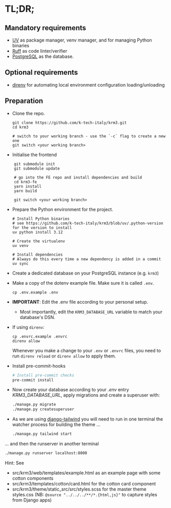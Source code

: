 # TL;DR;

## Mandatory requirements

- [UV](https://docs.astral.sh/uv/getting-started/installation/) as package manager, venv manager, and for managing Python binaries
- [Ruff](https://docs.astral.sh/ruff/installation/) as code linter/verifier
- [PostgreSQL](https://postgresql.org) as the database.

## Optional requirements

- [direnv](https://direnv.net/docs/installation.html) for automating local environment configuration loading/unloading

## Preparation

* Clone the repo.

    ```shell
    git clone https://github.com/k-tech-italy/krm3.git
    cd krm3

    # switch to your working branch - use the `-c` flag to create a new one
    git switch <your working branch>
    ```
* Initialise the frontend

```shell
    git submodule init
    git submodule update
    
    # go into the FE repo and install dependencies and build
    cd krm3-fe
    yarn install
    yarn build
    
    git switch <your working branch>
  ```

* Prepare the Python environment for the project.

    ```shell
    # Install Python binaries
    # see https://github.com/k-tech-italy/krm3/blob/uv/.python-version for the version to install
    uv python install 3.12

    # Create the virtualenv
    uv venv

    # Install dependencies
    # Always do this every time a new dependency is added in a commit
    uv sync
    ```

* Create a dedicated database on your PostgreSQL instance (e.g. `krm3`)

* Make a copy of the dotenv example file. Make sure it is called `.env`.

    ```shell
    cp .env.example .env
    ```

* **IMPORTANT**: Edit the .env file according to your personal setup.
  * Most importantly, edit the `KRM3_DATABASE_URL` variable to match your database's DSN.

* If using `direnv`:
    ```shell
    cp .envrc.example .envrc
    direnv allow
    ```
  Whenever you make a change to your `.env` or `.envrc` files, you need to run `direnv reload` or `direnv allow` to apply them.

- Install pre-commit-hooks
  ```bash
  # Install pre-commit checks
  pre-commit install
  ```

- Now create your database according to your _.env_ entry *KRM3_DATABASE_URL*, apply migrations and create a superuser with:
  ```bash
  ./manage.py migrate
  ./manage.py createsuperuser
  ```

- As we are using [django-tailwind](https://django-tailwind.readthedocs.io/en/latest/) you will need to run in one
terminal the watcher process for building the theme ...

  ```bash
  ./manage.py tailwind start
  ```

... and then the runserver in another terminal

  ```bash
  ./manage.py runserver localhost:8000
  ```

Hint: See
- src/krm3/web/templates/example.html as an example page with some cotton components
- src/krm3/templates/cotton/card.html for the cotton card component
- src/krm3/theme/static_src/src/styles.scss for the master theme styles.css
(NB: `@source "../../../**/*.{html,js}"` to capture styles from Django apps)
